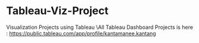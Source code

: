 # Tableau-Viz-Project
Visualization Projects using Tableau
\All Tableau Dashboard Projects is here : https://public.tableau.com/app/profile/kantamanee.kantang
